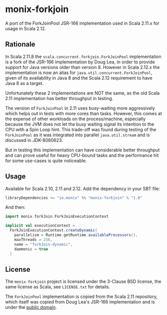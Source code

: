 # monix-forkjoin

A port of the ForkJoinPool JSR-166 implementation used in Scala 2.11.x
for usage in Scala 2.12.

## Rationale 

In Scala 2.11.8 the `scala.concurrent.forkjoin.ForkJoinPool` implementation 
is a fork of the JSR-166 implementation by Doug Lea, in order to provide 
support for Java versions older than version 8. 
However in Scala 2.12.x the implementation is now an alias for 
`java.util.concurrent.ForkJoinPool`, given of its availability in 
Java 8 and the Scala 2.12 requirement to have Java 8 as a target. 

Unfortunately these 2 implementations are NOT the same, as the 
old Scala 2.11 implementation has better throughput in testing. 

The version of `ForkJoinPool` in 2.11 uses busy-waiting more 
aggressively which helps out in tests with more cores than 
tasks. However, this comes at the expense of other workloads on 
the process/machine, especially because the JVM does not let the 
busy waiting signal its intention to the CPU with a Spin Loop hint. 
This trade-off was found during testing of the `ForkJoinPool` as it was 
integrated into parallel `java.util.stream` and is discussed in JDK-8080623.

But in testing this implementation can have considerable better 
throughput and can prove useful for heavy CPU-bound tasks and
the performance hit for some use-cases is quite noticeable.

## Usage

Available for Scala 2.10, 2.11 and 2.12.
Add the dependency in your SBT file:

```scala
libraryDependencies += "io.monix" %% "monix-forkjoin" % "1.0" 
```

And then:

```scala
import monix.forkJoin.ForkJoinExecutionContext

implicit val executionContext = 
  ForkJoinExecutionContext.createDynamic(
    parallelism = Runtime.getRuntime.availableProcessors(),
    maxThreads = 256,
    name = "forkJoin-dynamic",
    daemonic = true
  )
```

## License

The `monix-forkjoin` project is licensed under the 3-Clause BSD license,
the same license as Scala, see `LICENSE.txt` for details. 

The `ForkJoinPool` implementation is copied from the Scala 2.11 repository, 
which itself was copied from Doug Lea's JSR-166 implementation and is under the 
[public domain](http://creativecommons.org/publicdomain/zero/1.0/).